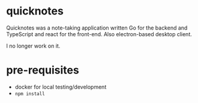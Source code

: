 
# quicknotes

Quicknotes was a note-taking application written Go for the backend and
TypeScript and react for the front-end. Also electron-based desktop client.

I no longer work on it.

# pre-requisites

* docker for local testing/development
* `npm install`
